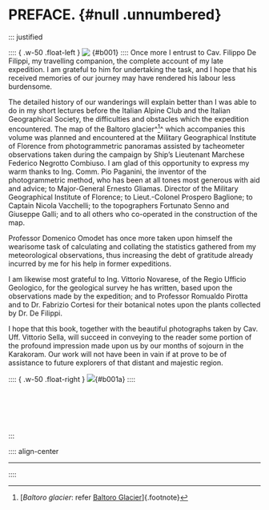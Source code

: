 # **PREFACE.** {#null .unnumbered}

::: justified

:::: { .w-50 .float-left  }
![&nbsp;](Karakoram_001.jpg ""){#b001}
::::
Once more I entrust to Cav. Filippo De Filippi, my travelling companion, the
complete account of my late expedition. I am grateful to him for undertaking the
task, and I hope that his received memories of our journey may have rendered his
labour less burdensome.

The detailed history of our wanderings will explain better than I was able to do
in my short lectures before the Italian Alpine Club and the Italian Geographical
Society, the difficulties and obstacles which the expedition encountered. The
map of the Baltoro glacier^[^0000]^ which accompanies this volume was planned and
encountered at the Military Geographical Institute of Florence from
photogrammetric panoramas assisted by tacheometer observations taken during the
campaign by Ship’s Lieutenant Marchese Federico Negrotto Combiuso. I am glad of
this opportunity to express my warm thanks to Ing. Comm. Pio Paganini, the
inventor of the photogrammetric method, who has been at all tones most generous
with aid and advice; to Major-General Ernesto Gliamas. Director of the Military
Geographical Institute of Florence; to Lieut.-Colonel Prospero Baglione; to
Captain Nicola Vacchelli; to the topographers Fortunato Senno and Giuseppe
Galli; and to all others who co-operated in the construction of the map.

Professor Domenico Omodet has once more taken upon himself the wearisome task of
calculating and collating the statistics gathered from my meteorological
observations, thus increasing the debt of gratitude already incurred by me for
his help in former expeditions.

I am likewise most grateful to Ing. Vittorio Novarese, of the Regio Ufficio
Geologico, for the geological survey he has written, based upon the observations
made by the expedition; and to Professor Romualdo Pirotta and to Dr. Fabrizio
Cortesi for their botanical notes upon the plants collected by Dr. De Filippi.

I hope that this book, together with the beautiful photographs taken by Cav.
Uff. Vittorio Sella, will succeed in conveying to the reader some portion of the
profound impression made upon us by our months of sojourn in the Karakoram. Our
work will not have been in vain if at prove to be of assistance to future
explorers of that distant and majestic region.

:::: { .w-50 .float-right  }
![](Karakoram_002.jpg ""){#b001a}
::::

<br /><br /><br /><br />

:::

:::: align-center
****
::::


[^0000]: [*Baltoro glacier*: refer [Baltoro Glacier](https://en.wikipedia.org/wiki/Baltoro_Glacier)]{.footnote}
